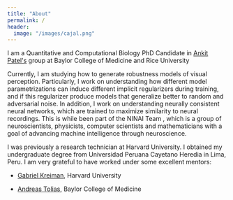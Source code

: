 ```yaml
---
title: "About"
permalink: /
header:
  image: "/images/cajal.png"
---
```


I am a Quantitative and Computational Biology PhD Candidate in [Ankit Patel's](https://ankitlab.co/) group at Baylor College of Medicine and Rice University

Currently, I am studying how to generate robustness models of visual perception. Particularly, I work on understanding how different model parametrizations can induce different implicit regularizers during training, and if this regularizer produce models that generalize better to random and adversarial noise. In addition, I work on understanding neurally consistent neural networks, which are trained to maximize similarity to neural recordings. This is while been part of the NINAI Team , which is a group of neuroscientists, physicists, computer scientists and mathematicians with a goal of advancing machine intelligence through neuroscience.

I was previously a research technician at Harvard University. I obtained my undergraduate degree from Universidad Peruana Cayetano Heredia in Lima, Peru. I am very grateful to have worked under some excellent mentors:

- [Gabriel Kreiman](http://klab.tch.harvard.edu/), Harvard University

- [Andreas Tolias](https://toliaslab.org/), Baylor College of Medicine
